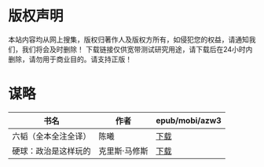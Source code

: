# 版权声明

本站内容均从网上搜集，版权归著作人及版权方所有，如侵犯您的权益，请通知我们，我们将会及时删除！ 下载链接仅供宽带测试研究用途，请下载后在24小时内删除，请勿用于商业目的。请支持正版！

# 谋略

| 书名 | 作者 | epub/mobi/azw3 |
| --- | --- | --- |
| 六韬（全本全注全译） | 陈曦 | [下载](https://url89.ctfile.com/f/31084289-1357054324-8d5b29?p=8866) |
| 硬球：政治是这样玩的 | 克里斯·马修斯 | [下载](https://url89.ctfile.com/f/31084289-1357006951-8fd108?p=8866) |
